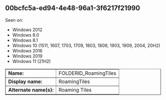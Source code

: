 ## 00bcfc5a-ed94-4e48-96a1-3f6217f21990

Seen on:
* Windows 2012
* Windows 8.0
* Windows 8.1
* Windows 10 (1511, 1607, 1703, 1709, 1803, 1809, 1903, 1909, 2004, 20H2)
* Windows 2016
* Windows 2019
* Windows 11 (21H2)

<table border="1" class="docutils">
  <tbody>
    <tr>
      <td><b>Name:</b></td>
      <td>FOLDERID_RoamingTiles</td>
    </tr>
    <tr>
      <td><b>Display name:</b></td>
      <td>RoamingTiles</td>
    </tr>
    <tr>
      <td><b>Alternate name(s):</b></td>
      <td>Roaming Tiles</td>
    </tr>
  </tbody>
</table>

